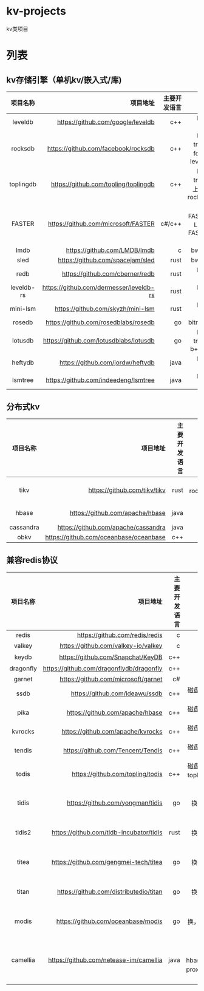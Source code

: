 # kv-projects

kv类项目

# 列表

## kv存储引擎（单机kv/嵌入式/库)

|    项目名称    |                                    项目地址 | 主要开发语言 |                     说明 | 
|:----------:|----------------------------------------:|-------:|-----------------------:|
|  leveldb   |       https://github.com/google/leveldb |    c++ |               lsm-tree |
|  rocksdb   |     https://github.com/facebook/rocksdb |    c++ |  lsm-tree，fork自leveldb |
| toplingdb  |    https://github.com/topling/toplingdb |    c++ |    lsm-tree，上游为rocksdb |
|   FASTER   |     https://github.com/microsoft/FASTER | c#/c++ | 包括FASTER Log和FASTER KV |
|    lmdb    |            https://github.com/LMDB/lmdb |      c |                 bwtree |
|    sled    |        https://github.com/spacejam/sled |   rust |                 bwtree |
|    redb    |         https://github.com/cberner/redb |   rust |               lsm-tree |
| leveldb-rs | https://github.com/dermesser/leveldb-rs |   rust |               lsm-tree |
|  mini-lsm  |       https://github.com/skyzh/mini-lsm |   rust |               lsm-tree |
|   rosedb   |    https://github.com/rosedblabs/rosedb |     go |                bitmask |
|  lotusdb   |  https://github.com/lotusdblabs/lotusdb |     go |       lsm-tree和b+ tree |
|  heftydb   |        https://github.com/jordw/heftydb |   java |               lsm-tree |
|  lsmtree   |    https://github.com/indeedeng/lsmtree |   java |               lsm-tree |


## 分布式kv

|   项目名称    |                                   项目地址 | 主要开发语言 |               说明 |
|:---------:|---------------------------------------:|-------:|-----------------:|
|   tikv    |           https://github.com/tikv/tikv |   rust | 基于rocksdb + raft |
|   hbase   |        https://github.com/apache/hbase |   java |           基于hdfs |
| cassandra |    https://github.com/apache/cassandra |   java |                  |
|   obkv    | https://github.com/oceanbase/oceanbase |    c++ |                  |

## 兼容redis协议

|   项目名称    |                                     项目地址 | 主要开发语言 |                                            说明 |
|:---------:|-----------------------------------------:|-------:|----------------------------------------------:|
|   redis   |           https://github.com/redis/redis |      c |                                         redis |
|  valkey   |      https://github.com/valkey-io/valkey |      c |                                    fork自redis |
|   keydb   |        https://github.com/Snapchat/KeyDB |    c++ |                                      多线程redis |
| dragonfly | https://github.com/dragonflydb/dragonfly |    c++ |                                      多线程redis |
|  garnet   |      https://github.com/microsoft/garnet |     c# |                                               |
|   ssdb    |           https://github.com/ideawu/ssdb |    c++ |                            磁盘型redis，基于leveldb |
|   pika    |          https://github.com/apache/hbase |    c++ |                            磁盘型redis，基于rocksdb |
|  kvrocks  |        https://github.com/apache/kvrocks |    c++ |                            磁盘型redis，基于rocksdb |
|  tendis   |        https://github.com/Tencent/Tendis |    c++ |                            磁盘型redis，基于rocksdb |
|   todis   |         https://github.com/topling/todis |    c++ |                磁盘型redis，基于toplingdb，fork自pika |
|   tidis   |         https://github.com/yongman/tidis |     go |                  proxy层协议转换，后端为tikv，proxy层纯转发 |
|  tidis2   |  https://github.com/tidb-incubator/tidis |   rust |                  proxy层协议转换，后端为tikv，proxy层纯转发 |
|   titea   |    https://github.com/gengmei-tech/titea |     go |                  proxy层协议转换，后端为tikv，proxy层纯转发 |
|   titan   |   https://github.com/distributedio/titan |     go |                  proxy层协议转换，后端为tikv，proxy层纯转发 |
|   modis   |       https://github.com/oceanbase/modis |     go |                  proxy层协议转换，后端为obkv，proxy层纯转发 |
| camellia  |   https://github.com/netease-im/camellia |   java | proxy层协议转换，后端支持hbase/tikv/obkv，proxy层有cache逻辑 |
